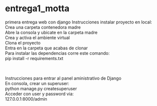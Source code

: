 # entrega1_motta
primera entrega web con django
Instrucciones instalar proyecto en local:
<br>
    Crea una carpeta contenedora madre
<br>
    Abre la consola y ubicate en la carpeta madre
<br>
    Crea y activa el ambiente virtual
    <br>
    Clona el proyecto
    <br>
    Entra en la carpeta que acabas de clonar
    <br>
    Para instalar las dependencias corre este comando:
    <br>
pip install -r requirements.txt
<br>
<br>
<br>



Instrucciones para entrar al panel aministrativo de Django
<br>
    En consola, crear un superuser:
    <br>
python manage.py createsuperuser
<br>
    Acceder con user y password via:
    <br>
127.0.0.1:8000/admin
